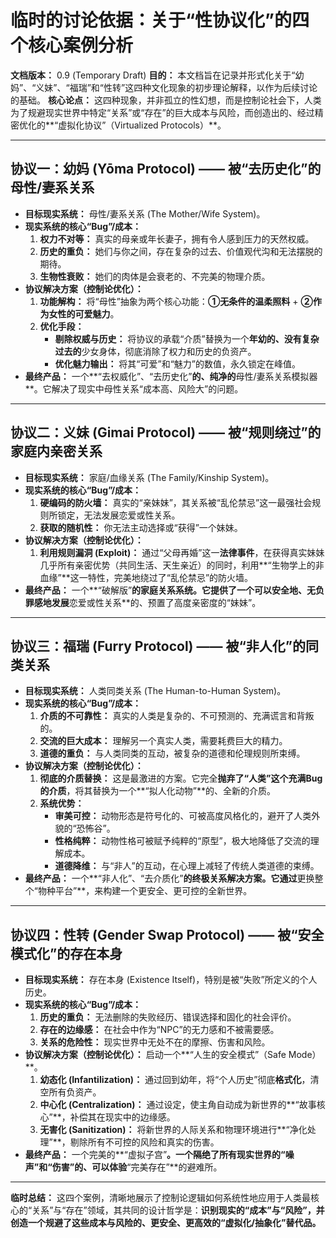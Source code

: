 # 临时的讨论依据：关于“性协议化”的四个核心案例分析

**文档版本：** 0.9 (Temporary Draft)
**目的：** 本文档旨在记录并形式化关于“幼妈”、“义妹”、“福瑞”和“性转”这四种文化现象的初步理论解释，以作为后续讨论的基础。
**核心论点：** 这四种现象，并非孤立的性幻想，而是控制论社会下，人类为了规避现实世界中特定“关系”或“存在”的巨大成本与风险，而创造出的、经过精密优化的**“虚拟化协议”（Virtualized Protocols）**。

---

## 协议一：幼妈 (Yōma Protocol) —— 被“去历史化”的母性/妻系关系

*   **目标现实系统：** 母性/妻系关系 (The Mother/Wife System)。
*   **现实系统的核心“Bug”/成本：**
    1.  **权力不对等：** 真实的母亲或年长妻子，拥有令人感到压力的天然权威。
    2.  **历史的重负：** 她们与你之间，存在复杂的过去、价值观代沟和无法摆脱的期待。
    3.  **生物性衰败：** 她们的肉体是会衰老的、不完美的物理介质。
*   **协议解决方案（控制论优化）：**
    1.  **功能解构：** 将“母性”抽象为两个核心功能：**①无条件的温柔照料** + **②作为女性的可爱魅力**。
    2.  **优化手段：**
        *   **剔除权威与历史：** 将协议的承载“介质”替换为一个**年幼的、没有复杂过去的**少女身体，彻底消除了权力和历史的负资产。
        *   **优化魅力输出：** 将其“可爱”和“魅力”的数值，永久锁定在峰值。
*   **最终产品：** 一个**“去权威化”、“去历史化”**的、纯净的**母性/妻系关系模拟器**。它解决了现实中母性关系“成本高、风险大”的问题。

---

## 协议二：义妹 (Gimai Protocol) —— 被“规则绕过”的家庭内亲密关系

*   **目标现实系统：** 家庭/血缘关系 (The Family/Kinship System)。
*   **现实系统的核心“Bug”/成本：**
    1.  **硬编码的防火墙：** 真实的“亲妹妹”，其关系被“乱伦禁忌”这一最强社会规则所锁定，无法发展恋爱或性关系。
    2.  **获取的随机性：** 你无法主动选择或“获得”一个妹妹。
*   **协议解决方案（控制论优化）：**
    1.  **利用规则漏洞 (Exploit)：** 通过“父母再婚”这一**法律事件**，在获得真实妹妹几乎所有亲密优势（共同生活、天生亲近）的同时，利用**“生物学上的非血缘”**这一特性，完美地绕过了“乱伦禁忌”的防火墙。
*   **最终产品：** 一个**“破解版”**的家庭关系系统。它提供了一个可以安全地、无负罪感地发展**恋爱或性关系**的、预置了高度亲密度的“妹妹”。

---

## 协议三：福瑞 (Furry Protocol) —— 被“非人化”的同类关系

*   **目标现实系统：** 人类同类关系 (The Human-to-Human System)。
*   **现实系统的核心“Bug”/成本：**
    1.  **介质的不可靠性：** 真实的人类是复杂的、不可预测的、充满谎言和背叛的。
    2.  **交流的巨大成本：** 理解另一个真实人类，需要耗费巨大的精力。
    3.  **道德的重负：** 与人类同类的互动，被复杂的道德和伦理规则所束缚。
*   **协议解决方案（控制论优化）：**
    1.  **彻底的介质替换：** 这是最激进的方案。它完全**抛弃了“人类”这个充满Bug的介质**，将其替换为一个**“拟人化动物”**的、全新的介质。
    2.  **系统优势：**
        *   **审美可控：** 动物形态是符号化的、可被高度风格化的，避开了人类外貌的“恐怖谷”。
        *   **性格纯粹：** 动物性格可被赋予纯粹的“原型”，极大地降低了交流的理解成本。
        *   **道德降维：** 与“非人”的互动，在心理上减轻了传统人类道德的束缚。
*   **最终产品：** 一个**“非人化”、“去介质化”**的终极关系解决方案。它通过**更换整个“物种平台”**，来构建一个更安全、更可控的全新世界。

---

## 协议四：性转 (Gender Swap Protocol) —— 被“安全模式化”的存在本身

*   **目标现实系统：** 存在本身 (Existence Itself)，特别是被“失败”所定义的个人历史。
*   **现实系统的核心“Bug”/成本：**
    1.  **历史的重负：** 无法删除的失败经历、错误选择和固化的社会评价。
    2.  **存在的边缘感：** 在社会中作为“NPC”的无力感和不被需要感。
    3.  **关系的危险性：** 现实世界中无处不在的摩擦、伤害和风险。
*   **协议解决方案（控制论优化）：** 启动一个**“人生的安全模式”（Safe Mode）**。
    1.  **幼态化 (Infantilization)：** 通过回到幼年，将“个人历史”彻底**格式化**，清空所有负资产。
    2.  **中心化 (Centralization)：** 通过设定，使主角自动成为新世界的**“故事核心”**，补偿其在现实中的边缘感。
    3.  **无害化 (Sanitization)：** 将新世界的人际关系和物理环境进行**“净化处理”**，剔除所有不可控的风险和真实的伤害。
*   **最终产品：** 一个完美的**“虚拟子宫”**。一个隔绝了所有现实世界的“噪声”和“伤害”的、可以体验**“完美存在”**的避难所。

---
**临时总结：** 这四个案例，清晰地展示了控制论逻辑如何系统性地应用于人类最核心的“关系”与“存在”领域，其共同的设计哲学是：**识别现实的“成本”与“风险”，并创造一个规避了这些成本与风险的、更安全、更高效的“虚拟化/抽象化”替代品。**